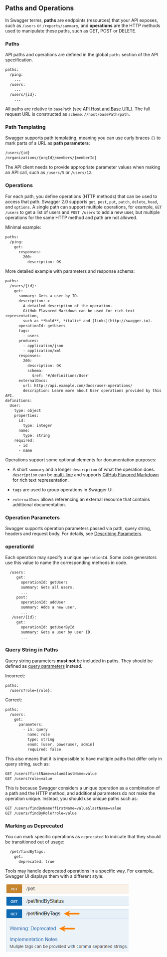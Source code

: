 ## Paths and Operations

In Swagger terms, **paths** are endpoints (resources) that your API exposes, such as `/users` or `/reports/summary`, and **operations** are the HTTP methods used to manipulate these paths, such as GET, POST or DELETE.

### Paths

API paths and operations are defined in the global `paths` section of the API specification. 

```
paths:
  /ping:
    ...
  /users:
    ...
  /users/{id}:
    ...
```

All paths are relative to `basePath` (see [API Host and Base URL](api-host-and-base-path.md)). The full request URL is constructed as `scheme://host/basePath/path`.

### Path Templating

Swagger supports path templating, meaning you can use curly braces `{}` to mark parts of a URL as **path parameters**:

```
/users/{id}
/organizations/{orgId}/members/{memberId}
```

The API client needs to provide appropriate parameter values when making an API call, such as `/users/5` or `/users/12`.

### Operations

For each path, you define operations (HTTP methods) that can be used to access that path. Swagger 2.0 supports `get`, `post`, `put`, `patch`, `delete`, `head`, and `options`. A single path can support multiple operations, for example, `GET /users` to get a list of users and `POST /users` to add a new user, but multiple operations for the same HTTP method and path are not allowed.

Minimal example:

```
paths:
  /ping:
    get:
      responses:
        200:
          description: OK
```

More detailed example with parameters and response schema:

```
paths:
  /users/{id}:
    get:
      summary: Gets a user by ID.
      description: >
        A detailed description of the operation.
        GitHub Flavored Markdown can be used for rich text representation,
        such as **bold**, *italic* and [links](http://swagger.io).
      operationId: getUsers
      tags:
        - users
      produces:
        - application/json
        - application/xml
      responses:
        200:
          description: OK
          schema:
            $ref: '#/definitions/User'
      externalDocs:
        url: http://api.example.com/docs/user-operations/
        description: Learn more about User operations provided by this API.
definitions:
  User:
    type: object
    properties:
      id:
        type: integer
      name:
        type: string
    required:
      - id
      - name
```

Operations support some optional elements for documentation purposes:

* A short `summary` and a longer `description` of what the operation does. `description` can be [multi-line](http://stackoverflow.com/questions/3790454/in-yaml-how-do-i-break-a-string-over-multiple-lines) and supports [GitHub Flavored Markdown](https://guides.github.com/features/mastering-markdown/) for rich text representation.

* `tags` are used to group operations in Swagger UI.

* `externalDocs` allows referencing an external resource that contains additional documentation.

### Operation Parameters

Swagger supports operation parameters passed via path, query string, headers and request body. For details, see [Describing Parameters](parameters.md).

### operationId

Each operation may specify a unique `operationId`. Some code generators use this value to name the corresponding methods in code.

```
  /users:
     get:
       operationId: getUsers
       summary: Gets all users.
       ...
     post:
       operationId: addUser
       summary: Adds a new user.
       ...
   /user/{id}:
     get:
       operationId: getUserById
       summary: Gets a user by user ID.
       ...
```

### Query String in Paths

Query string parameters **must not** be included in paths. They should be defined as [query parameters](parameters.md#query-parameters) instead.

Incorrect:

```
paths:
  /users?role={role}:
```

Correct:

```
paths:
  /users:
    get:
      parameters:
        - in: query
          name: role
          type: string
          enum: [user, poweruser, admin]
          required: false
```

This also means that it is impossible to have multiple paths that differ only in query string, such as:

```
GET /users?firstName=value&lastName=value
GET /users?role=value
```

This is because Swagger considers a unique operation as a combination of a path and the HTTP method, and additional parameters do not make the operation unique. Instead, you should use unique paths such as: 

```
GET /users/findByName?firstName=value&lastName=value
GET /users/findByRole?role=value
```

### Marking as Deprecated

You can mark specific operations as `deprecated` to indicate that they should be transitioned out of usage:

```
  /pet/findByTags:
    get:
      deprecated: true
```

Tools may handle deprecated operations in a specific way. For example, Swagger UI displays them with a different style:

![Deprecated operation in Swagger UI](../../images/docs/deprecated-operation.png)
